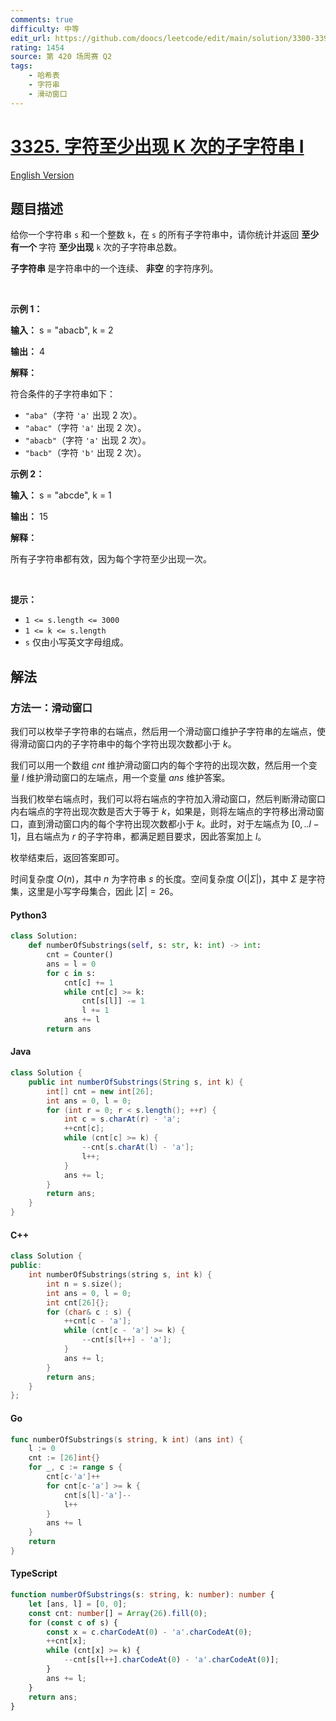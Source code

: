 ```yaml
---
comments: true
difficulty: 中等
edit_url: https://github.com/doocs/leetcode/edit/main/solution/3300-3399/3325.Count%20Substrings%20With%20K-Frequency%20Characters%20I/README.md
rating: 1454
source: 第 420 场周赛 Q2
tags:
    - 哈希表
    - 字符串
    - 滑动窗口
---
```


<!-- problem:start -->

# [3325. 字符至少出现 K 次的子字符串 I](https://leetcode.cn/problems/count-substrings-with-k-frequency-characters-i)

[English Version](/solution/3300-3399/3325.Count%20Substrings%20With%20K-Frequency%20Characters%20I/README_EN.md)

## 题目描述

<!-- description:start -->

<p>给你一个字符串 <code>s</code> 和一个整数 <code>k</code>，在 <code>s</code> 的所有子字符串中，请你统计并返回 <strong>至少有一个 </strong>字符 <strong>至少出现</strong> <code>k</code> 次的子字符串总数。</p>

<p><strong>子字符串 </strong>是字符串中的一个连续、<b> 非空</b> 的字符序列。</p>

<p>&nbsp;</p>

<p><strong class="example">示例 1：</strong></p>

<div class="example-block">
<p><strong>输入：</strong> <span class="example-io">s = "abacb", k = 2</span></p>

<p><strong>输出：</strong> <span class="example-io">4</span></p>

<p><strong>解释：</strong></p>

<p>符合条件的子字符串如下：</p>

<ul>
	<li><code>"aba"</code>（字符 <code>'a'</code> 出现 2 次）。</li>
	<li><code>"abac"</code>（字符 <code>'a'</code> 出现 2 次）。</li>
	<li><code>"abacb"</code>（字符 <code>'a'</code> 出现 2 次）。</li>
	<li><code>"bacb"</code>（字符 <code>'b'</code> 出现 2 次）。</li>
</ul>
</div>

<p><strong class="example">示例 2：</strong></p>

<div class="example-block">
<p><strong>输入：</strong> <span class="example-io">s = "abcde", k = 1</span></p>

<p><strong>输出：</strong> <span class="example-io">15</span></p>

<p><strong>解释：</strong></p>

<p>所有子字符串都有效，因为每个字符至少出现一次。</p>
</div>

<p>&nbsp;</p>

<p><strong>提示：</strong></p>

<ul>
	<li><code>1 &lt;= s.length &lt;= 3000</code></li>
	<li><code>1 &lt;= k &lt;= s.length</code></li>
	<li><code>s</code> 仅由小写英文字母组成。</li>
</ul>

<!-- description:end -->

## 解法

<!-- solution:start -->

### 方法一：滑动窗口

我们可以枚举子字符串的右端点，然后用一个滑动窗口维护子字符串的左端点，使得滑动窗口内的子字符串中的每个字符出现次数都小于 $k$。

我们可以用一个数组 $\textit{cnt}$ 维护滑动窗口内的每个字符的出现次数，然后用一个变量 $\textit{l}$ 维护滑动窗口的左端点，用一个变量 $\textit{ans}$ 维护答案。

当我们枚举右端点时，我们可以将右端点的字符加入滑动窗口，然后判断滑动窗口内右端点的字符出现次数是否大于等于 $k$，如果是，则将左端点的字符移出滑动窗口，直到滑动窗口内的每个字符出现次数都小于 $k$。此时，对于左端点为 $[0, ..l - 1]$，且右端点为 $r$ 的子字符串，都满足题目要求，因此答案加上 $l$。

枚举结束后，返回答案即可。

时间复杂度 $O(n)$，其中 $n$ 为字符串 $s$ 的长度。空间复杂度 $O(|\Sigma|)$，其中 $\Sigma$ 是字符集，这里是小写字母集合，因此 $|\Sigma| = 26$。

<!-- tabs:start -->

#### Python3

```python
class Solution:
    def numberOfSubstrings(self, s: str, k: int) -> int:
        cnt = Counter()
        ans = l = 0
        for c in s:
            cnt[c] += 1
            while cnt[c] >= k:
                cnt[s[l]] -= 1
                l += 1
            ans += l
        return ans
```

#### Java

```java
class Solution {
    public int numberOfSubstrings(String s, int k) {
        int[] cnt = new int[26];
        int ans = 0, l = 0;
        for (int r = 0; r < s.length(); ++r) {
            int c = s.charAt(r) - 'a';
            ++cnt[c];
            while (cnt[c] >= k) {
                --cnt[s.charAt(l) - 'a'];
                l++;
            }
            ans += l;
        }
        return ans;
    }
}
```

#### C++

```cpp
class Solution {
public:
    int numberOfSubstrings(string s, int k) {
        int n = s.size();
        int ans = 0, l = 0;
        int cnt[26]{};
        for (char& c : s) {
            ++cnt[c - 'a'];
            while (cnt[c - 'a'] >= k) {
                --cnt[s[l++] - 'a'];
            }
            ans += l;
        }
        return ans;
    }
};
```

#### Go

```go
func numberOfSubstrings(s string, k int) (ans int) {
	l := 0
	cnt := [26]int{}
	for _, c := range s {
		cnt[c-'a']++
		for cnt[c-'a'] >= k {
			cnt[s[l]-'a']--
			l++
		}
		ans += l
	}
	return
}
```

#### TypeScript

```ts
function numberOfSubstrings(s: string, k: number): number {
    let [ans, l] = [0, 0];
    const cnt: number[] = Array(26).fill(0);
    for (const c of s) {
        const x = c.charCodeAt(0) - 'a'.charCodeAt(0);
        ++cnt[x];
        while (cnt[x] >= k) {
            --cnt[s[l++].charCodeAt(0) - 'a'.charCodeAt(0)];
        }
        ans += l;
    }
    return ans;
}
```

<!-- tabs:end -->

<!-- solution:end -->

<!-- problem:end -->
